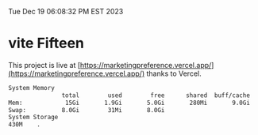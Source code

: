 Tue Dec 19 06:08:32 PM EST 2023

# vite Fifteen


This project is live at [https://marketingpreference.vercel.app/](https://marketingpreference.vercel.app/) thanks to Vercel.

```bash
System Memory
               total        used        free      shared  buff/cache   available
Mem:            15Gi       1.9Gi       5.0Gi       280Mi       9.0Gi        13Gi
Swap:          8.0Gi        31Mi       8.0Gi
System Storage
430M	.
